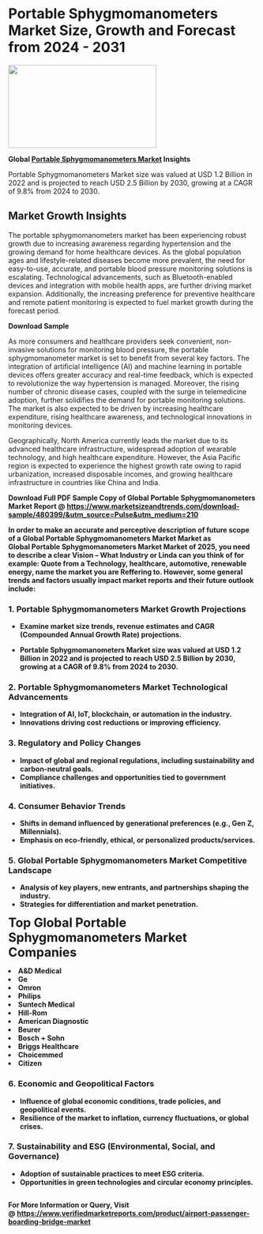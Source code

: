 <H1>Portable Sphygmomanometers Market Size, Growth and Forecast from 2024 - 2031</H1><img class="aligncenter size-medium wp-image-584254" src="https://thirdeyenews.in/wp-content/uploads/2024/09/Global-Market-Research-300x168.jpeg" alt="" width="300" height="168" /><p><strong>Global&nbsp;<a href="https://www.marketsizeandtrends.com/download-sample/480399/&amp;utm_source=Pulse&amp;utm_medium=210">Portable Sphygmomanometers Market</a> Insights</strong></p><p>Portable Sphygmomanometers Market size was valued at USD 1.2 Billion in 2022 and is projected to reach USD 2.5 Billion by 2030, growing at a CAGR of 9.8% from 2024 to 2030.</p><p><h2>Market Growth Insights</h2> <p>The portable sphygmomanometers market has been experiencing robust growth due to increasing awareness regarding hypertension and the growing demand for home healthcare devices. As the global population ages and lifestyle-related diseases become more prevalent, the need for easy-to-use, accurate, and portable blood pressure monitoring solutions is escalating. Technological advancements, such as Bluetooth-enabled devices and integration with mobile health apps, are further driving market expansion. Additionally, the increasing preference for preventive healthcare and remote patient monitoring is expected to fuel market growth during the forecast period.</p> <p><strong>Download Sample</strong></p> <p>As more consumers and healthcare providers seek convenient, non-invasive solutions for monitoring blood pressure, the portable sphygmomanometer market is set to benefit from several key factors. The integration of artificial intelligence (AI) and machine learning in portable devices offers greater accuracy and real-time feedback, which is expected to revolutionize the way hypertension is managed. Moreover, the rising number of chronic disease cases, coupled with the surge in telemedicine adoption, further solidifies the demand for portable monitoring solutions. The market is also expected to be driven by increasing healthcare expenditure, rising healthcare awareness, and technological innovations in monitoring devices.</p> <p>Geographically, North America currently leads the market due to its advanced healthcare infrastructure, widespread adoption of wearable technology, and high healthcare expenditure. However, the Asia Pacific region is expected to experience the highest growth rate owing to rapid urbanization, increased disposable incomes, and growing healthcare infrastructure in countries like China and India.</p> <p><strong></p><p><span class=""><strong>Download Full PDF Sample Copy of Global Portable Sphygmomanometers Market Report</strong> @ <a href="https://www.marketsizeandtrends.com/download-sample/480399/&amp;utm_source=Pulse&amp;utm_medium=210" target="_blank">https://www.marketsizeandtrends.com/download-sample/480399/&amp;utm_source=Pulse&amp;utm_medium=210</a></span></p><p>In order to make an accurate and perceptive description of future scope of a Global&nbsp;Portable Sphygmomanometers Market Market as Global&nbsp;Portable Sphygmomanometers Market Market of 2025, you need to describe a clear Vision &ndash; What Industry or Linda can you think of for example: Quote from a Technology, healthcare, automotive, renewable energy, name the market you are Reffering to. However, some general trends and factors usually impact market reports and their future outlook include:</p><h3>1.&nbsp;<strong>Portable Sphygmomanometers Market Growth Projections</strong></h3><ul><li>Examine market size trends, revenue estimates and CAGR (Compounded Annual Growth Rate) projections.</li><li><p>Portable Sphygmomanometers Market size was valued at USD 1.2 Billion in 2022 and is projected to reach USD 2.5 Billion by 2030, growing at a CAGR of 9.8% from 2024 to 2030.</p></li></ul><h3>2.&nbsp;<strong>Portable Sphygmomanometers Market Technological Advancements</strong></h3><ul><li>Integration of AI, IoT, blockchain, or automation in the industry.</li><li>Innovations driving cost reductions or improving efficiency.</li></ul><h3>3.&nbsp;<strong>Regulatory and Policy Changes</strong></h3><ul><li>Impact of global and regional regulations, including sustainability and carbon-neutral goals.</li><li>Compliance challenges and opportunities tied to government initiatives.</li></ul><h3>4.&nbsp;<strong>Consumer Behavior Trends</strong></h3><ul><li>Shifts in demand influenced by generational preferences (e.g., Gen Z, Millennials).</li><li>Emphasis on eco-friendly, ethical, or personalized products/services.</li></ul><h3>5.&nbsp;<strong>Global Portable Sphygmomanometers Market Competitive Landscape</strong></h3><ul><li>Analysis of key players, new entrants, and partnerships shaping the industry.</li><li>Strategies for differentiation and market penetration.</li></ul><p data-pm-slice="1 1 []"><span style="color: inherit; font-family: inherit; font-size: 25px;">Top Global Portable Sphygmomanometers Market Companies</span></p><div class="" data-test-id=""><p><li>A&D Medical</li><li> Ge</li><li> Omron</li><li> Philips</li><li> Suntech Medical</li><li> Hill-Rom</li><li> American Diagnostic</li><li> Beurer</li><li> Bosch + Sohn</li><li> Briggs Healthcare</li><li> Choicemmed</li><li> Citizen</li></p></div><h3>6.&nbsp;<strong>Economic and Geopolitical Factors</strong></h3><ul><li>Influence of global economic conditions, trade policies, and geopolitical events.</li><li>Resilience of the market to inflation, currency fluctuations, or global crises.</li></ul><h3>7.&nbsp;<strong>Sustainability and ESG (Environmental, Social, and Governance)</strong></h3><ul><li>Adoption of sustainable practices to meet ESG criteria.</li><li>Opportunities in green technologies and circular economy principles.</li></ul><h2><strong style="font-size: 14px;">For More Information or Query, Visit @&nbsp;</strong><a style="background-color: #ffffff; font-size: 14px;" href="https://www.marketsizeandtrends.com/report/portable-sphygmomanometers-market/" target="_blank">https://www.verifiedmarketreports.com/product/airport-passenger-boarding-bridge-market</a></h2>
